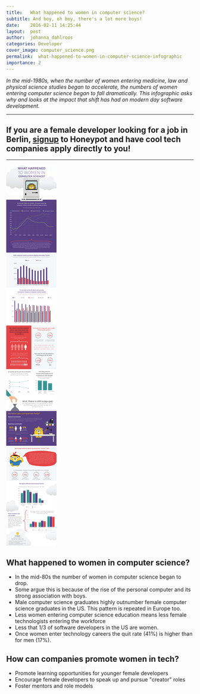 ```yaml
---
title:   What happened to women in computer science?
subtitle: And boy, oh boy, there's a lot more boys!
date:    2016-02-11 14:25:44
layout:  post
author:  johanna_dahlroos
categories: Developer
cover_image: computer_science.png
permalink:  what-happened-to-women-in-computer-science-infographic
importance: 2
---
```


*In the mid-1980s, when the number of women entering medicine, law and physical science studies began to accelerate, the numbers of women entering computer science began to fall dramatically. This infographic asks why and looks at the impact that shift has had on modern day software development.*

* * *

## If you are a female developer looking for a job in Berlin, [signup][1] to Honeypot and have cool tech companies apply directly to you! 

* * *

![women-in-computer-science](/assets/images/women-in-computer-science-infographic.png)


## What happened to women in computer science? 

* In the mid-80s the number of women in computer science began to drop. 
* Some argue this is because of the rise of the personal computer and its strong association with boys.
* Male computer science graduates highly outnumber female computer science graduates in the US. This pattern is repeated in Europe too. 
* Less women entering computer science education means less female technologists entering the workforce
* Less that 1/3 of software developers in the US are women.
* Once women enter technology careers the quit rate (41%) is higher than for men (17%).

## How can companies promote women in tech?

* Promote learning opportunities  for younger female developers
* Encourage female developers to speak up and pursue "creator" roles
* Foster mentors and role models


[1]: https://www.honeypot.io/users/sign_up/?utm_source=blogwominfo





